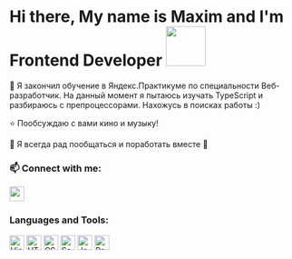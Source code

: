 <h1> Hi there, My name is Maxim and I'm Frontend Developer <img width="70" src="https://media.giphy.com/media/v0dGnTDFgEr68myH0C/giphy.gif"></h1>


🌱 Я закончил обучение в Яндекс.Практикуме по специальности Веб-разработчик. На данный момент я пытаюсь изучать TypeScript и разбираюсь с препроцессорами. Нахожусь в поисках работы :)

⭐ Пообсуждаю с вами кино и музыку!

💬 Я всегда рад пообщаться и поработать вместе 🙂

### 📫 Connect with me:  
[<img src="https://user-images.githubusercontent.com/79571377/182569761-98cee3cb-bc73-488a-a6c4-9d26a96a80b8.png" width="26px" />]("https://t.me/monzikovm")

### Languages and Tools:
<img  alt="Visual Studio Code" width="26px" src="https://cdn.jsdelivr.net/gh/devicons/devicon/icons/vscode/vscode-original.svg" />
<img  alt="HTML5" width="26px" src="https://cdn.jsdelivr.net/gh/devicons/devicon/icons/html5/html5-original.svg" />
<img  alt="CSS3" width="26px" src="https://cdn.jsdelivr.net/gh/devicons/devicon/icons/css3/css3-original.svg"  />
<img alt="Sass" width="26px" src="https://cdn.jsdelivr.net/gh/devicons/devicon/icons/sass/sass-original.svg"  />
<img  alt="JavaScript" width="26px" src="https://cdn.jsdelivr.net/gh/devicons/devicon/icons/javascript/javascript-original.svg"  />
<img  alt="React" width="26px" src="https://cdn.jsdelivr.net/gh/devicons/devicon/icons/react/react-original.svg" />
